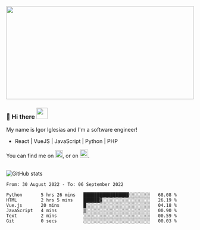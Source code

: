 <img src="https://c.tenor.com/KjVxfRrrncUAAAAd/matrix.gif" width="100%" height="250px">

### 🔭 Hi there <img src="https://raw.githubusercontent.com/MartinHeinz/MartinHeinz/master/wave.gif" width="30px">


My name is Igor Iglesias and I'm a software engineer!
<br>

<ul>
  <li> React | VueJS | JavaScript | Python | PHP </li>
</ul>
You can find me on <a href="https://twitter.com/IgorIglesias5"><img src="https://i.imgur.com/JLLlB5S.png" width="20px"></a>, or on <a href="https://www.linkedin.com/in/igor-iglesias-62478428/"><img src="https://i.imgur.com/PXyIkWx.png" width="22px"></a>.

<br>
<br>

![GitHub stats](https://github-readme-stats.vercel.app/api?username=igoiglesias&show_icons=true&count_private=true&theme=chartreuse-dark&hide_title=true)

<!--START_SECTION:waka-->

```text
From: 30 August 2022 - To: 06 September 2022

Python       5 hrs 26 mins   █████████████████░░░░░░░░   68.08 %
HTML         2 hrs 5 mins    ██████▓░░░░░░░░░░░░░░░░░░   26.19 %
Vue.js       20 mins         █░░░░░░░░░░░░░░░░░░░░░░░░   04.18 %
JavaScript   4 mins          ▒░░░░░░░░░░░░░░░░░░░░░░░░   00.90 %
Text         2 mins          ░░░░░░░░░░░░░░░░░░░░░░░░░   00.59 %
Git          0 secs          ░░░░░░░░░░░░░░░░░░░░░░░░░   00.03 %
```

<!--END_SECTION:waka-->
